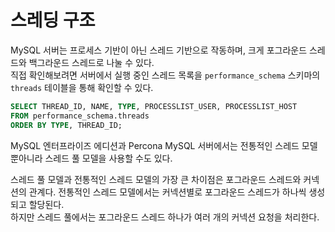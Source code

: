 # 스레딩 구조
MySQL 서버는 프로세스 기반이 아닌 스레드 기반으로 작동하며, 크게 포그라운드 스레드와 백그라운드 스레드로 나눌 수 있다.   
직접 확인해보려면 서버에서 실행 중인 스레드 목록을 `performance_schema` 스키마의 `threads` 테이블을 통해 확인할 수 있다.

```sql
SELECT THREAD_ID, NAME, TYPE, PROCESSLIST_USER, PROCESSLIST_HOST
FROM performance_schema.threads
ORDER BY TYPE, THREAD_ID;
```

MySQL 엔터프라이즈 에디션과 Percona MySQL 서버에서는 전통적인 스레드 모델뿐아니라 스레드 풀 모델을 사용할 수도 있다. 

스레드 풀 모델과 전통적인 스레드 모델의 가장 큰 차이점은 포그라운드 스레드와 커넥션의 관계다. 전통적인 스레드 모델에서는 커넥션별로 포그라운드 스레드가 하나씩 생성되고 할당된다.   
하지만 스레드 풀에서는 포그라운드 스레드 하나가 여러 개의 커넥션 요청을 처리한다. 